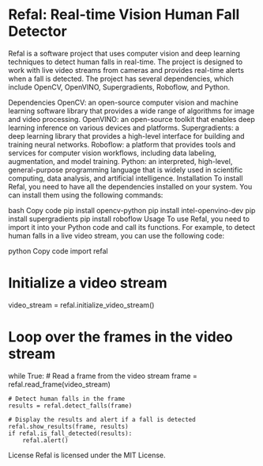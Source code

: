 # Refal: Real-time Vision Human Fall Detector
Refal is a software project that uses computer vision and deep learning techniques to detect human falls in real-time. The project is designed to work with live video streams from cameras and provides real-time alerts when a fall is detected. The project has several dependencies, which include OpenCV, OpenVINO, Supergradients, Roboflow, and Python.

Dependencies
OpenCV: an open-source computer vision and machine learning software library that provides a wide range of algorithms for image and video processing.
OpenVINO: an open-source toolkit that enables deep learning inference on various devices and platforms.
Supergradients: a deep learning library that provides a high-level interface for building and training neural networks.
Roboflow: a platform that provides tools and services for computer vision workflows, including data labeling, augmentation, and model training.
Python: an interpreted, high-level, general-purpose programming language that is widely used in scientific computing, data analysis, and artificial intelligence.
Installation
To install Refal, you need to have all the dependencies installed on your system. You can install them using the following commands:

bash
Copy code
pip install opencv-python
pip install intel-openvino-dev
pip install supergradients
pip install roboflow
Usage
To use Refal, you need to import it into your Python code and call its functions. For example, to detect human falls in a live video stream, you can use the following code:

python
Copy code
import refal

# Initialize a video stream
video_stream = refal.initialize_video_stream()

# Loop over the frames in the video stream
while True:
    # Read a frame from the video stream
    frame = refal.read_frame(video_stream)
    
    # Detect human falls in the frame
    results = refal.detect_falls(frame)
    
    # Display the results and alert if a fall is detected
    refal.show_results(frame, results)
    if refal.is_fall_detected(results):
        refal.alert()
License
Refal is licensed under the MIT License.
